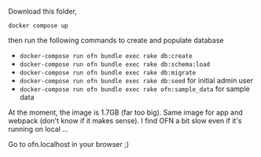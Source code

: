 Download this folder, 

`docker compose up`

then run the following commands to create and populate database

* `docker-compose run ofn bundle exec rake db:create`
* `docker-compose run ofn bundle exec rake db:schema:load`
* `docker-compose run ofn bundle exec rake db:migrate`
* `docker-compose run ofn bundle exec rake db:seed` for initial admin user
* `docker-compose run ofn bundle exec rake ofn:sample_data` for sample data

At the moment, the image is 1.7GB (far too big). Same image for app and webpack (don't know if it makes sense). I find OFN a bit slow even if it's running on local ...

Go to ofn.localhost in your browser ;) 